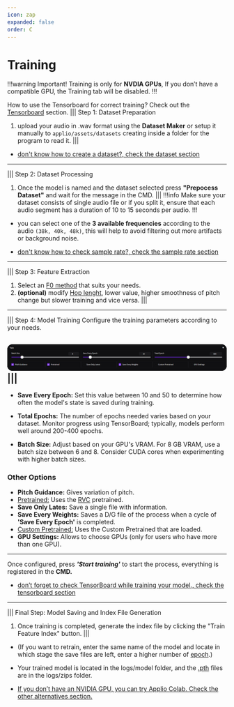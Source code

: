 ```yaml
---
icon: zap
expanded: false
order: C
---
```



# Training

!!!warning Important!
Training is only for **NVDIA GPUs**, If you don’t have a compatible GPU, the Training tab will be disabled.
!!!

How to use the Tensorboard for correct training? Check out the [Tensorboard](./tensorboard.md) section.
||| Step 1: Dataset Preparation
1. upload your audio in .wav format using the **Dataset Maker** or setup it manually to `applio/assets/datasets` creating inside a folder for the program to read it.
|||
- [don't know how to create a dataset?, check the dataset section](/guides\Datasets\Create-Datasets.md)

---
||| Step 2: Dataset Processing
1. Once the model is named and the dataset selected press **"Prepocess Dataset"** and wait for the message in the CMD.
|||
!!!info Make sure your dataset consists of single audio file or if you split it, ensure that each audio segment has a duration of 10 to 15 seconds per audio.
!!!

- you can select one of the **3 available frequencies** according to the audio `(38k, 40k, 48k)`, this will help to avoid filtering out more artifacts or background noise.

- [don't know how to check sample rate?, check the sample rate section](/guides\Datasets\Sample-Rate.md)

--- 
||| Step 3: Feature Extraction
1. Select an [F0 method](https://docs.applio.org/faq/rvc/#f0-extraction-methods) that suits your needs.
2. **(optional)** modify [Hop lenght](https://docs.applio.org/get-started/inferencing/#advanced-settings), lower value, higher smoothness of pitch change but slower training and vice versa.
|||

---
||| Step 4: Model Training
Configure the training parameters according to your needs.

 ![](/assets/training_example.png)
|||
---
- **Save Every Epoch:** Set this value between 10 and 50 to determine how often the model's state is saved during training.

- **Total Epochs:** The number of epochs needed varies based on your dataset. Monitor progress using TensorBoard; typically, models perform well around 200-400 epochs.

-  **Batch Size:** Adjust based on your GPU's VRAM. For 8 GB VRAM, use a batch size between 6 and 8. Consider CUDA cores when experimenting with higher batch sizes.

### Other Options

- **Pitch Guidance:** Gives variation of pitch.
- [Pretrained:](https://docs.applio.org/faq/rvc/#pretrained) Uses the [RVC](https://docs.applio.org/faq/rvc/#what-is-rvc) pretrained.
- **Save Only Lates:** Save a single file with information.
- **Save Every Weights:** Saves a D/G file of the process when a cycle of **'Save Every Epoch'** is completed.
- [Custom Pretrained:](/get-started\pretrained.md) Uses the Custom Pretrained that are loaded.
- **GPU Settings:** Allows to choose GPUs (only for users who have more than one GPU).

---
Once configured, press **_'Start training'_** to start the process, everything is registered in the **CMD.**
- [don’t forget to check TensorBoard while training your model., check the tensorboard section](/get-started\tensorboard.md)
---
||| Final Step: Model Saving and Index File Generation
1. Once training is completed, generate the index file by clicking the "Train Feature Index" button.
|||


- (If you want to retrain, enter the same name of the model and locate in which stage the save files are left, enter a higher number of [epoch](https://docs.applio.org/faq/rvc/#epoch).)

- Your trained model is located in the logs/model folder, and the [.pth](https://docs.applio.org/faq/rvc/#pth) files are in the logs/zips folder.

- [If you don’t have an NVIDIA GPU, you can try Applio Colab. Check the other alternatives section.](/get-started\Alternatives.md)
